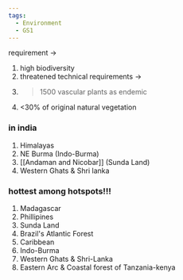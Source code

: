 ```yaml
---
tags:
  - Environment
  - GS1
---
```

requirement -> 
1. high biodiversity
2. threatened
technical requirements ->
3. >1500 vascular plants as endemic
4. <30% of original natural vegetation

### in india
1. Himalayas
2. NE Burma (Indo-Burma)
3. [[Andaman and Nicobar]] (Sunda Land)
4. Western Ghats & Shri lanka

### hottest among hotspots!!!
1. Madagascar
2. Phillipines
3. Sunda Land
4. Brazil's Atlantic Forest
5. Caribbean
6. Indo-Burma
7. Western Ghats & Shri-Lanka
8. Eastern Arc & Coastal forest of Tanzania-kenya